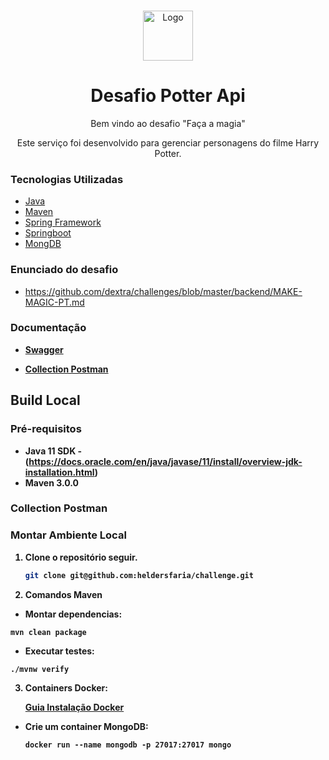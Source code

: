 
<!-- PROJECT LOGO -->
<br />
<p align="center">
  <img src="https://scontent.fvag3-1.fna.fbcdn.net/v/t1.6435-9/229406445_4067196366683460_6795799921763648102_n.png?_nc_cat=103&ccb=1-5&_nc_sid=973b4a&_nc_ohc=QdTBsGTTI-IAX-RcqzW&_nc_ht=scontent.fvag3-1.fna&oh=2bb4195662ceccddc0665fc5c756198e&oe=6142019A" alt="Logo" width="auto" height="80">

  <h1 align="center">Desafio Potter Api</h1>

  <p align="center">
      Bem vindo ao desafio "Faça a magia"
  </p>

  <p align="center">
      Este serviço foi desenvolvido para gerenciar personagens do filme Harry Potter.
  </p>

### Tecnologias Utilizadas

* [Java](https://www.java.com/)
* [Maven](https://maven.apache.org/)
* [Spring Framework](https://spring.io/)
* [Springboot](https://spring.io/projects/spring-boot)
* [MongDB](https://www.mongodb.com/)

### Enunciado do desafio

- https://github.com/dextra/challenges/blob/master/backend/MAKE-MAGIC-PT.md

### Documentação 

- <a href="https://miro.medium.com/max/1400/1*mwXHpdt6CTQHxH78dwc6NA.jpeg"><strong>Swagger</strong></a>

- <a href="https://www.getpostman.com/collections/799c1a99cd73b9e1ee56"><strong>Collection Postman<strong></a>


<!-- ABOUT THE PROJECT -->


## Build Local

### Pré-requisitos

- Java 11 SDK - (https://docs.oracle.com/en/java/javase/11/install/overview-jdk-installation.html)
- Maven 3.0.0

### Collection Postman


### Montar Ambiente Local

1. Clone o repositório seguir.
   ```sh
   git clone git@github.com:heldersfaria/challenge.git
   ```

2. Comandos Maven

- Montar dependencias:

`mvn clean package`

- Executar testes:

`./mvnw verify`

3. Containers Docker:

   <a href="https://docs.docker.com/get-docker/">Guia Instalação Docker</a>

- Crie um container MongoDB:
  ```
  docker run --name mongodb -p 27017:27017 mongo
  ```



